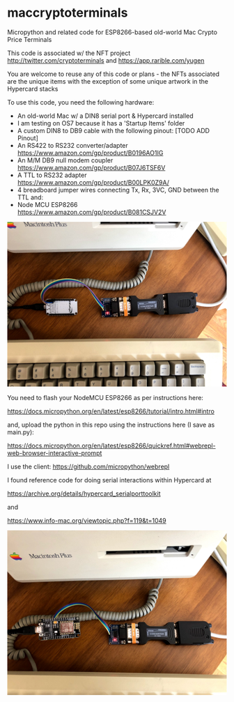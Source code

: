 # maccryptoterminals
Micropython and related code for ESP8266-based old-world Mac Crypto Price Terminals

This code is associated w/ the NFT project http://twitter.com/cryptoterminals and https://app.rarible.com/yugen

You are welcome to reuse any of this code or plans - the NFTs associated are the unique items with the exception of some unique artwork in the Hypercard stacks

To use this code, you need the following hardware:

* An old-world Mac w/ a DIN8 serial port & Hypercard installed
* I am testing on OS7 because it has a 'Startup Items' folder
* A custom DIN8 to DB9 cable with the following pinout: [TODO ADD Pinout]
* An RS422 to RS232 converter/adapter https://www.amazon.com/gp/product/B0196AO1IG
* An M/M DB9 null modem coupler https://www.amazon.com/gp/product/B07J6TSF6V
* A TTL to RS232 adapter https://www.amazon.com/gp/product/B00LPK0Z9A/
* 4 breadboard jumper wires connecting Tx, Rx, 3VC, GND between the TTL and:
* Node MCU ESP8266 https://www.amazon.com/gp/product/B081CSJV2V


![cable chain](https://github.com/cryptoterminals/maccryptoterminals/blob/main/IMG_7368.jpg?raw=true)


You need to flash your NodeMCU ESP8266 as per instructions here:

https://docs.micropython.org/en/latest/esp8266/tutorial/intro.html#intro

and, upload the python in this repo using the instructions here (I save as main.py):

https://docs.micropython.org/en/latest/esp8266/quickref.html#webrepl-web-browser-interactive-prompt

I use the client: https://github.com/micropython/webrepl

I found reference code for doing serial interactions within Hypercard at 

https://archive.org/details/hypercard_serialporttoolkit

and

https://www.info-mac.org/viewtopic.php?f=119&t=1049

![cable chain2](https://github.com/cryptoterminals/maccryptoterminals/blob/main/IMG_7369.jpg?raw=true)
